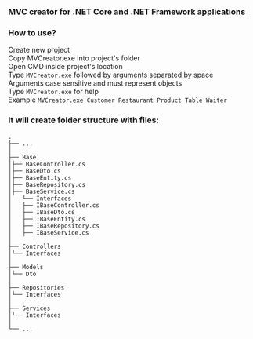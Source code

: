 ### MVC creator for .NET Core and .NET Framework applications
### How to use?
Create new project  
Copy MVCreator.exe into project's folder  
Open CMD inside project's location  
Type `MVCreator.exe` followed by arguments separated by space  
Arguments case sensitive and must represent objects  
Type `MVCreator.exe` for help  
Example  `MVCreator.exe Customer Restaurant Product Table Waiter`  

### It will create folder structure with files:  
    .
    ├── ...
    │
    ├── Base
    │├── BaseController.cs
    │├── BaseDto.cs
    │├── BaseEntity.cs
    │├── BaseRepository.cs
    │├── BaseService.cs
    │   └── Interfaces
    │	├── IBaseController.cs
    │	├── IBaseDto.cs
    │	├── IBaseEntity.cs
    │	├── IBaseRepository.cs
    │	├── IBaseService.cs
    │
    ├── Controllers
    │└── Interfaces
    │
    ├── Models
    │└── Dto
    │
    ├── Repositories
    │└── Interfaces
    │
    ├── Services
    │└── Interfaces
    │
    └── ...
